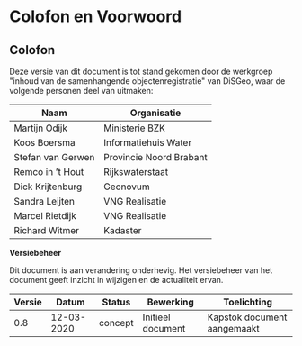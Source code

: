 # Colofon en Voorwoord

## Colofon

Deze versie van dit document is tot stand gekomen door de werkgroep "inhoud van de samenhangende objectenregistratie" van DiSGeo, waar de volgende personen deel van uitmaken:

| Naam                      | Organisatie    | 
|---------------------------|----------------|
| Martijn Odijk             | Ministerie BZK       | 
| Koos Boersma	            |Informatiehuis Water|
| Stefan van Gerwen	        |Provincie Noord Brabant|
| Remco in ’t Hout	        |Rijkswaterstaat|
| Dick Krijtenburg	        |Geonovum|
| Sandra Leijten	        |VNG Realisatie|
| Marcel Rietdijk	        |VNG Realisatie |
| Richard Witmer	        |Kadaster|


**Versiebeheer**

Dit document is aan verandering onderhevig. Het versiebeheer van het document geeft inzicht in wijzigen en de actualiteit ervan.

| **Versie** | **Datum**      | **Status** | **Bewerking**                   | **Toelichting**                   |
|------------|----------------|------------|---------------------------------|-----------------------------------| 
| 0.8       | 12-03-2020     | concept    | Initieel document               | Kapstok document  aangemaakt  |
                           

